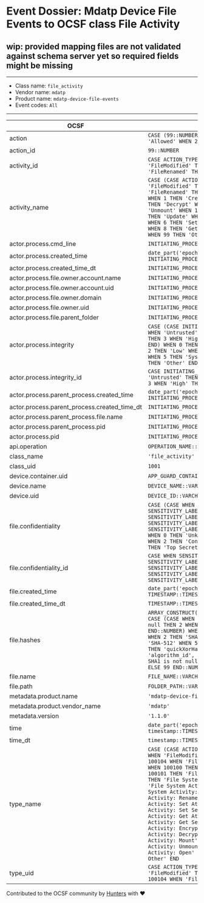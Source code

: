 # Event Dossier: Mdatp Device File Events to OCSF class File Activity

## wip: provided mapping files are not validated against schema server yet so required fields might be missing
---
* Class name: `file_activity`
* Vendor name: `mdatp`
* Product name: `mdatp-device-file-events`
* Event codes: `All`
---

| OCSF | RAW |
| --- | --- |
| action | ```CASE (99::NUMBER) WHEN 0 THEN 'Unknown' WHEN 1 THEN 'Allowed' WHEN 2 THEN 'Denied' WHEN 99 THEN 'Other' END``` |
| action_id | ```99::NUMBER``` |
| activity_id | ```CASE ACTION_TYPE WHEN 'FileCreated' THEN 1 WHEN 'FileModified' THEN 3 WHEN 'FileDeleted' THEN 4 WHEN 'FileRenamed' THEN 5 ELSE 0 END``` |
| activity_name | ```CASE (CASE ACTION_TYPE WHEN 'FileCreated' THEN 1 WHEN 'FileModified' THEN 3 WHEN 'FileDeleted' THEN 4 WHEN 'FileRenamed' THEN 5 ELSE 0 END) WHEN 0 THEN 'Unknown' WHEN 1 THEN 'Create' WHEN 10 THEN 'Encrypt' WHEN 11 THEN 'Decrypt' WHEN 12 THEN 'Mount' WHEN 13 THEN 'Unmount' WHEN 14 THEN 'Open' WHEN 2 THEN 'Read' WHEN 3 THEN 'Update' WHEN 4 THEN 'Delete' WHEN 5 THEN 'Rename' WHEN 6 THEN 'Set Attributes' WHEN 7 THEN 'Set Security' WHEN 8 THEN 'Get Attributes' WHEN 9 THEN 'Get Security' WHEN 99 THEN 'Other' END``` |
| actor.process.cmd_line | ```INITIATING_PROCESS_COMMAND_LINE::VARCHAR``` |
| actor.process.created_time | ```date_part('epoch_milliseconds', INITIATING_PROCESS_CREATION_TIME::TIMESTAMP_LTZ)``` |
| actor.process.created_time_dt | ```INITIATING_PROCESS_CREATION_TIME::TIMESTAMP_LTZ``` |
| actor.process.file.owner.account.name | ```INITIATING_PROCESS_ACCOUNT_NAME::VARCHAR``` |
| actor.process.file.owner.account.uid | ```INITIATING_PROCESS_ACCOUNT_SID::VARCHAR``` |
| actor.process.file.owner.domain | ```INITIATING_PROCESS_ACCOUNT_DOMAIN::VARCHAR``` |
| actor.process.file.owner.uid | ```INITIATING_PROCESS_ACCOUNT_SID::VARCHAR``` |
| actor.process.file.parent_folder | ```INITIATING_PROCESS_FOLDER_PATH::VARCHAR``` |
| actor.process.integrity | ```CASE (CASE INITIATING_PROCESS_INTEGRITY_LEVEL::VARCHAR WHEN 'Untrusted' THEN 1 WHEN 'Low' THEN 2 WHEN 'Medium' THEN 3 WHEN 'High' THEN 4 WHEN 'System' THEN 5 ELSE 0 END) WHEN 0 THEN 'Unknown' WHEN 1 THEN 'Untrusted' WHEN 2 THEN 'Low' WHEN 3 THEN 'Medium' WHEN 4 THEN 'High' WHEN 5 THEN 'System' WHEN 6 THEN 'Protected' WHEN 99 THEN 'Other' END``` |
| actor.process.integrity_id | ```CASE INITIATING_PROCESS_INTEGRITY_LEVEL::VARCHAR WHEN 'Untrusted' THEN 1 WHEN 'Low' THEN 2 WHEN 'Medium' THEN 3 WHEN 'High' THEN 4 WHEN 'System' THEN 5 ELSE 0 END``` |
| actor.process.parent_process.created_time | ```date_part('epoch_milliseconds', INITIATING_PROCESS_PARENT_CREATION_TIME::TIMESTAMP_LTZ)``` |
| actor.process.parent_process.created_time_dt | ```INITIATING_PROCESS_PARENT_CREATION_TIME::TIMESTAMP_LTZ``` |
| actor.process.parent_process.file.name | ```INITIATING_PROCESS_PARENT_FILE_NAME::VARCHAR``` |
| actor.process.parent_process.pid | ```INITIATING_PROCESS_PARENT_ID::NUMBER``` |
| actor.process.pid | ```INITIATING_PROCESS_ID::NUMBER``` |
| api.operation | ```OPERATION_NAME::VARCHAR``` |
| class_name | ```'file_activity'``` |
| class_uid | ```1001``` |
| device.container.uid | ```APP_GUARD_CONTAINER_ID::VARCHAR``` |
| device.name | ```DEVICE_NAME::VARCHAR``` |
| device.uid | ```DEVICE_ID::VARCHAR``` |
| file.confidentiality | ```CASE (CASE WHEN SENSITIVITY_LABEL='Public' THEN 1 WHEN SENSITIVITY_LABEL='Confidential' THEN 2 WHEN SENSITIVITY_LABEL='Internal' THEN 3 WHEN SENSITIVITY_LABEL='Restricted' THEN 4 WHEN SENSITIVITY_LABEL IS NULL THEN 0 ELSE 99 END::NUMBER) WHEN 0 THEN 'Unknown' WHEN 1 THEN 'Not Confidential' WHEN 2 THEN 'Confidential' WHEN 3 THEN 'Secret' WHEN 4 THEN 'Top Secret' WHEN 99 THEN 'Other' END``` |
| file.confidentiality_id | ```CASE WHEN SENSITIVITY_LABEL='Public' THEN 1 WHEN SENSITIVITY_LABEL='Confidential' THEN 2 WHEN SENSITIVITY_LABEL='Internal' THEN 3 WHEN SENSITIVITY_LABEL='Restricted' THEN 4 WHEN SENSITIVITY_LABEL IS NULL THEN 0 ELSE 99 END::NUMBER``` |
| file.created_time | ```date_part('epoch_milliseconds', TIMESTAMP::TIMESTAMP_LTZ)``` |
| file.created_time_dt | ```TIMESTAMP::TIMESTAMP_LTZ``` |
| file.hashes | ```ARRAY_CONSTRUCT(OBJECT_CONSTRUCT_KEEP_NULL('algorithm', CASE (CASE WHEN MD5 is not null THEN 1 WHEN SHA1 is not null THEN 2 WHEN SHA256 is not null THEN 3 ELSE 99 END::NUMBER) WHEN 0 THEN 'Unknown' WHEN 1 THEN 'MD5' WHEN 2 THEN 'SHA-1' WHEN 3 THEN 'SHA-256' WHEN 4 THEN 'SHA-512' WHEN 5 THEN 'CTPH' WHEN 6 THEN 'TLSH' WHEN 7 THEN 'quickXorHash' WHEN 99 THEN 'Other' END, 'algorithm_id', CASE WHEN MD5 is not null THEN 1 WHEN SHA1 is not null THEN 2 WHEN SHA256 is not null THEN 3 ELSE 99 END::NUMBER))``` |
| file.name | ```FILE_NAME::VARCHAR``` |
| file.path | ```FOLDER_PATH::VARCHAR``` |
| metadata.product.name | ```'mdatp-device-file-events'``` |
| metadata.product.vendor_name | ```'mdatp'``` |
| metadata.version | ```'1.1.0'``` |
| time | ```date_part('epoch_milliseconds', timestamp::TIMESTAMP_LTZ)``` |
| time_dt | ```timestamp::TIMESTAMP_LTZ``` |
| type_name | ```CASE (CASE ACTION_TYPE WHEN 'FileCreated' THEN 100101 WHEN 'FileModified' THEN 100103 WHEN 'FileDeleted' THEN 100104 WHEN 'FileRenamed' THEN 100105 ELSE 100100 END) WHEN 100100 THEN 'File System Activity: Unknown' WHEN 100101 THEN 'File System Activity: Create' WHEN 100102 THEN 'File System Activity: Read' WHEN 100103 THEN 'File System Activity: Update' WHEN 100104 THEN 'File System Activity: Delete' WHEN 100105 THEN 'File System Activity: Rename' WHEN 100106 THEN 'File System Activity: Set Attributes' WHEN 100107 THEN 'File System Activity: Set Security' WHEN 100108 THEN 'File System Activity: Get Attributes' WHEN 100109 THEN 'File System Activity: Get Security' WHEN 100110 THEN 'File System Activity: Encrypt' WHEN 100111 THEN 'File System Activity: Decrypt' WHEN 100112 THEN 'File System Activity: Mount' WHEN 100113 THEN 'File System Activity: Unmount' WHEN 100114 THEN 'File System Activity: Open' WHEN 100199 THEN 'File System Activity: Other' END``` |
| type_uid | ```CASE ACTION_TYPE WHEN 'FileCreated' THEN 100101 WHEN 'FileModified' THEN 100103 WHEN 'FileDeleted' THEN 100104 WHEN 'FileRenamed' THEN 100105 ELSE 100100 END``` |

Contributed to the OCSF community by [Hunters](https://www.hunters.security/) with ❤
